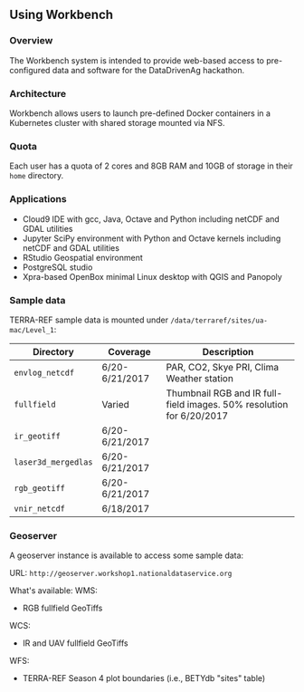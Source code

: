 ## Using Workbench

### Overview

The Workbench system is intended to provide web-based access to pre-configured data and software for the DataDrivenAg hackathon.

### Architecture
Workbench allows users to launch pre-defined Docker containers in a Kubernetes cluster with shared storage mounted via NFS.

### Quota
Each user has a quota of 2 cores and 8GB RAM and 10GB of storage in their `home` directory.

### Applications

* Cloud9 IDE with gcc, Java, Octave and Python including netCDF and GDAL utilities
* Jupyter SciPy environment with Python and Octave kernels including netCDF and GDAL utilities
* RStudio Geospatial environment
* PostgreSQL studio
* Xpra-based OpenBox minimal Linux desktop with QGIS and Panopoly

### Sample data

TERRA-REF sample data is mounted under `/data/terraref/sites/ua-mac/Level_1`:

Directory | Coverage | Description 
--- | --- | ---
`envlog_netcdf` | 6/20-6/21/2017 | PAR, CO2, Skye PRI, Clima Weather station 
`fullfield`|  Varied | Thumbnail RGB and IR full-field images. 50% resolution for 6/20/2017 
`ir_geotiff`| 6/20-6/21/2017 |  
`laser3d_mergedlas`| 6/20-6/21/2017 | 
`rgb_geotiff`| 6/20-6/21/2017 | 
`vnir_netcdf`| 6/18/2017 |  

### Geoserver
A geoserver instance is available to access some sample data:

URL: `http://geoserver.workshop1.nationaldataservice.org`

What's available:
WMS:
* RGB fullfield GeoTiffs

WCS:
* IR and UAV fullfield GeoTiffs

WFS:
* TERRA-REF Season 4 plot boundaries (i.e., BETYdb "sites" table)
